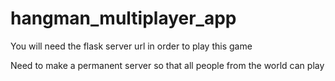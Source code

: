 # hangman_multiplayer_app

You will need the flask server url in order to play this game

Need to make a permanent server so that all people from the world can play
